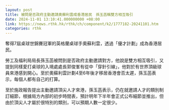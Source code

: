 ```yaml
---
layout: post
title: 被問是否政府主動邀請奧蘇利雲成香港居民　孫玉菡稱雙方相互吸引
date: 2024-11-01 13:10:41.000000000 +08:00
link: https://news.rthk.hk/rthk/ch/component/k2/1777182-20241101.htm
categories: rthk
---
```


奪得7屆桌球世錦賽冠軍的英格蘭桌球手奧蘇利雲，透過「優才計劃」成為香港居民。

勞工及福利局局長孫玉菡被問到是否政府主動邀請對方，他說是雙方相互吸引，又提到同樣愛打桌球的入境處處長郭俊峯有從中「穿針引線」，他對於有世界頂級球員來港感到開心。至於奧蘇利雲計劃4至6年後才移居香港會否太遲，孫玉菡表示，每個人都有自己的打算。

至於施政報告提出主動邀請頂尖人才來港，孫玉菡表示，仍在就邀請人才的類別制訂細節，根據局方內部的初步時間表，預計明年下半年會正式公布細節並推出，但由於頂尖人才屬於很特別的類別，可以預期人數一定很少。
